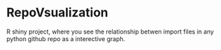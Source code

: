 # RepoVsualization
R shiny project, where you see the relationship betwen import files in  any python github repo as a interective graph.

